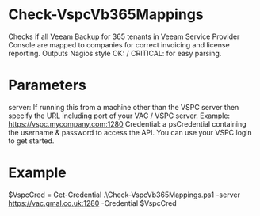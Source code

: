 # Check-VspcVb365Mappings
Checks if all Veeam Backup for 365 tenants in Veeam Service Provider Console are mapped to companies for correct invoicing and license reporting. Outputs Nagios style OK: / CRITICAL: for easy parsing. 

# Parameters
server: If running this from a machine other than the VSPC server then specify the URL including port of your VAC / VSPC server.  Example: https://vspc.mycompany.com:1280 
Credential: a psCredential containing the username & password to access the API.  You can use your VSPC login to get started. 


# Example
$VspcCred = Get-Credential
.\Check-VspcVb365Mappings.ps1 -server https://vac.gmal.co.uk:1280 -Credential $VspcCred
